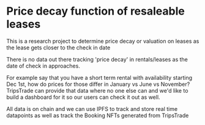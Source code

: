 # Price decay function of resaleable leases
This is a research project to determine price decay or valuation on leases as the lease gets closer to the check in date


There is no data out there tracking 'price decay' in rentals/leases as the date of check in approaches. 

For example say that you have a short term rental with availability starting Dec 1st, how do prices for those differ in January vs June vs November? TripsTrade can provide that data where no one else can and we'd like to build a dashboard for it so our users can check it out as well.

All data is on chain and we can use IPFS to track and store real time datapoints as well as track the Booking NFTs generated from TripsTrade
